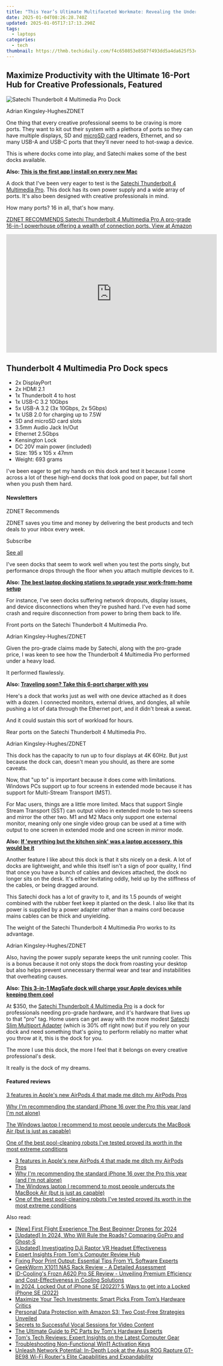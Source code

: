 ```yaml
---
title: "This Year’s Ultimate Multifaceted Workmate: Revealing the Underappreciated Features that Propel Productivity"
date: 2025-01-04T08:26:28.740Z
updated: 2025-01-05T17:17:13.290Z
tags:
  - laptops
categories:
  - tech
thumbnail: https://thmb.techidaily.com/f4c650853e8507f493dd5a4da625f53ce5ecb8f26fcbb71888c8a6af3708b00c.jpg
---
```


## Maximize Productivity with the Ultimate 16-Port Hub for Creative Professionals, Featured

![Satechi Thunderbolt 4 Multimedia Pro Dock](https://www.zdnet.com/a/img/resize/84a4c337c1d2e37d3e6845076f04ae30d6f5e3cb/2023/08/28/3c6ec276-36d3-428c-8fe9-5fc2ce003c20/img-5352.jpg?auto=webp&width=1280)

Adrian Kingsley-HughesZDNET

One thing that every creative professional seems to be craving is more ports. They want to kit out their system with a plethora of ports so they can have multiple displays, SD and [microSD card](https://www.zdnet.com/article/best-microsd-card/) readers, Ethernet, and so many USB-A and USB-C ports that they'll never need to hot-swap a device.

This is where docks come into play, and Satechi makes some of the best docks available.

**Also: [This is the first app I install on every new Mac](https://www.zdnet.com/article/this-is-the-first-app-i-install-on-every-new-mac-and-now-its-on-sale/)**

A dock that I've been very eager to test is the [Satechi Thunderbolt 4 Multimedia Pro](https://buy.geni.us/Proxy.ashx?TSID=368250&GR%5FURL=https%3A%2F%2Fwww.amazon.com%2FSatechi-Thunderbolt-Dock-Multiport-Ports%2Fdp%2FB0C4QQVX37%3Ftag%3Dzd-buy-button-20%26ascsubtag%3D%5F%5FCOM%5FCLICK%5FID%5F%5F%7Ce370f1b6-bc9e-4807-a050-5fe3080c7bb5%7Cdtp&dtb=1). This dock has its own power supply and a wide array of ports. It's also been designed with creative professionals in mind.

How many ports? 16 in all, that's how many. 

[ZDNET RECOMMENDS Satechi Thunderbolt 4 Multimedia Pro A pro-grade 16-in-1 powerhouse offering a wealth of connection ports. View at Amazon](https://buy.geni.us/Proxy.ashx?TSID=368250&GR%5FURL=https%3A%2F%2Fwww.amazon.com%2FSatechi-Thunderbolt-Dock-Multiport-Ports%2Fdp%2FB0C4QQVX37%3Ftag%3Dzd-buy-button-20%26ascsubtag%3D%5F%5FCOM%5FCLICK%5FID%5F%5F%7Ce370f1b6-bc9e-4807-a050-5fe3080c7bb5%7Cdtp&dtb=1)

<!-- affiliate ads begin -->
<iframe width="560" height="315" src="https://www.youtube.com/embed/gSKkJrJ57EA?si=WDOmInPE9EgQa_tB" title="YouTube video player" frameborder="0" allow="accelerometer; autoplay; clipboard-write; encrypted-media; gyroscope; picture-in-picture; web-share" referrerpolicy="strict-origin-when-cross-origin" allowfullscreen></iframe>
<!-- affiliate ads end -->

## Thunderbolt 4 Multimedia Pro Dock specs

* 2x DisplayPort
* 2x HDMI 2.1
* 1x Thunderbolt 4 to host
* 1x USB-C 3.2 10Gbps
* 5x USB-A 3.2 (3x 10Gbps, 2x 5Gbps)
* 1x USB 2.0 for charging up to 7.5W
* SD and microSD card slots
* 3.5mm Audio Jack In/Out
* Ethernet 2.5Gbps
* Kensington Lock
* DC 20V main power (included)
* Size: 195 x 105 x 47mm
* Weight: 693 grams

I've been eager to get my hands on this dock and test it because I come across a lot of these high-end docks that look good on paper, but fall short when you push them hard. 

#### Newsletters

ZDNET Recommends

ZDNET saves you time and money by delivering the best products and tech deals to your inbox every week.

 Subscribe

[See all](https://www.zdnet.com/newsletters/)

I've seen docks that seem to work well when you test the ports singly, but performance drops through the floor when you attach multiple devices to it.

**Also:** [**The best laptop docking stations to upgrade your work-from-home setup**](https://www.zdnet.com/article/best-laptop-docking-station/)

For instance, I've seen docks suffering network dropouts, display issues, and device disconnections when they're pushed hard. I've even had some crash and require disconnection from power to bring them back to life. 

Front ports on the Satechi Thunderbolt 4 Multimedia Pro.

Adrian Kingsley-Hughes/ZDNET

Given the pro-grade claims made by Satechi, along with the pro-grade price, I was keen to see how the Thunderbolt 4 Multimedia Pro performed under a heavy load.

It performed flawlessly. 

**Also: [Traveling soon? Take this 6-port charger with you](https://www.zdnet.com/home-and-office/smart-office/traveling-soon-take-this-6-port-charger-with-you/)**

Here's a dock that works just as well with one device attached as it does with a dozen. I connected monitors, external drives, and dongles, all while pushing a lot of data through the Ethernet port, and it didn't break a sweat. 

And it could sustain this sort of workload for hours. 

Rear ports on the Satechi Thunderbolt 4 Multimedia Pro.

Adrian Kingsley-Hughes/ZDNET

This dock has the capacity to run up to four displays at 4K 60Hz. But just because the dock can, doesn't mean you should, as there are some caveats.

Now, that "up to" is important because it does come with limitations. Windows PCs support up to four screens in extended mode because it has support for Multi-Stream Transport (MST). 

For Mac users, things are a little more limited. Macs that support Single Stream Transport (SST) can output video in extended mode to two screens and mirror the other two. M1 and M2 Macs only support one external monitor, meaning only one single video group can be used at a time with output to one screen in extended mode and one screen in mirror mode. 

**Also: [If 'everything but the kitchen sink' was a laptop accessory, this would be it](https://www.zdnet.com/article/if-everything-but-the-kitchen-sink-was-a-laptop-accessory-this-would-be-it/)**

Another feature I like about this dock is that it sits nicely on a desk. A lot of docks are lightweight, and while this itself isn't a sign of poor quality, I find that once you have a bunch of cables and devices attached, the dock no longer sits on the desk. It's either levitating oddly, held up by the stiffness of the cables, or being dragged around.

This Satechi dock has a lot of gravity to it, and its 1.5 pounds of weight combined with the rubber feet keep it planted on the desk. I also like that its power is supplied by a power adapter rather than a mains cord because mains cables can be thick and unyielding. 

The weight of the Satechi Thunderbolt 4 Multimedia Pro works to its advantage.

Adrian Kingsley-Hughes/ZDNET

Also, having the power supply separate keeps the unit running cooler. This is a bonus because it not only stops the dock from roasting your desktop but also helps prevent unnecessary thermal wear and tear and instabilities that overheating causes.

**Also:** [**This 3-in-1 MagSafe dock will charge your Apple devices while keeping them cool**](https://www.zdnet.com/home-and-office/this-3-in-1-magsafe-dock-will-charge-your-apple-devices-while-keeping-them-cool/)

At $350, the [Satechi Thunderbolt 4 Multimedia Pro](https://buy.geni.us/Proxy.ashx?TSID=368250&GR%5FURL=https%3A%2F%2Fwww.amazon.com%2FSatechi-Thunderbolt-Dock-Multiport-Ports%2Fdp%2FB0C4QQVX37%3Ftag%3Dzd-buy-button-20%26ascsubtag%3D%5F%5FCOM%5FCLICK%5FID%5F%5F%7Ce370f1b6-bc9e-4807-a050-5fe3080c7bb5%7Cdtp&dtb=1) is a dock for professionals needing pro-grade hardware, and it's hardware that lives up to that "pro" tag. Home users can get away with the more modest [Satechi Slim Multiport Adapter](https://buy.geni.us/Proxy.ashx?TSID=368250&GR%5FURL=https%3A%2F%2Fwww.amazon.com%2FSatechi-USB-C-Multi-Port-Ethernet-Adapter%2Fdp%2FB083XCLQWP%3Ftag%3Dzd-buy-button-20%26ascsubtag%3D%5F%5FCOM%5FCLICK%5FID%5F%5F%7Ce370f1b6-bc9e-4807-a050-5fe3080c7bb5%7Cdtp&dtb=1) (which is 30% off right now) but if you rely on your dock and need something that's going to perform reliably no matter what you throw at it, this is the dock for you. 

The more I use this dock, the more I feel that it belongs on every creative professional's desk. 

It really is the dock of my dreams. 

#### Featured reviews

[3 features in Apple's new AirPods 4 that made me ditch my AirPods Pros](https://www.zdnet.com/article/3-features-in-apples-new-airpods-4-that-made-me-ditch-my-airpods-pros/ "3 features in Apple's new AirPods 4 that made me ditch my AirPods Pros")

[Why I'm recommending the standard iPhone 16 over the Pro this year (and I'm not alone)](https://www.zdnet.com/article/why-im-recommending-the-standard-iphone-16-over-the-pro-this-year-and-im-not-alone/ "Why I'm recommending the standard iPhone 16 over the Pro this year (and I'm not alone)")

[The Windows laptop I recommend to most people undercuts the MacBook Air (but is just as capable)](https://www.zdnet.com/article/the-windows-laptop-i-recommend-to-most-people-undercuts-the-macbook-air-but-is-just-as-capable/ "The Windows laptop I recommend to most people undercuts the MacBook Air (but is just as capable)")

[One of the best pool-cleaning robots I've tested proved its worth in the most extreme conditions](https://www.zdnet.com/article/one-of-the-best-pool-cleaning-robots-ive-tested-proved-its-worth-in-the-most-extreme-conditions/ "One of the best pool-cleaning robots I've tested proved its worth in the most extreme conditions")

* [3 features in Apple's new AirPods 4 that made me ditch my AirPods Pros](https://www.zdnet.com/article/3-features-in-apples-new-airpods-4-that-made-me-ditch-my-airpods-pros/ "3 features in Apple's new AirPods 4 that made me ditch my AirPods Pros")
* [Why I'm recommending the standard iPhone 16 over the Pro this year (and I'm not alone)](https://www.zdnet.com/article/why-im-recommending-the-standard-iphone-16-over-the-pro-this-year-and-im-not-alone/ "Why I'm recommending the standard iPhone 16 over the Pro this year (and I'm not alone)")
* [The Windows laptop I recommend to most people undercuts the MacBook Air (but is just as capable)](https://www.zdnet.com/article/the-windows-laptop-i-recommend-to-most-people-undercuts-the-macbook-air-but-is-just-as-capable/ "The Windows laptop I recommend to most people undercuts the MacBook Air (but is just as capable)")
* [One of the best pool-cleaning robots I've tested proved its worth in the most extreme conditions](https://www.zdnet.com/article/one-of-the-best-pool-cleaning-robots-ive-tested-proved-its-worth-in-the-most-extreme-conditions/ "One of the best pool-cleaning robots I've tested proved its worth in the most extreme conditions")

<ins class="adsbygoogle"
     style="display:block"
     data-ad-format="autorelaxed"
     data-ad-client="ca-pub-7571918770474297"
     data-ad-slot="1223367746"></ins>

<ins class="adsbygoogle"
     style="display:block"
     data-ad-client="ca-pub-7571918770474297"
     data-ad-slot="8358498916"
     data-ad-format="auto"
     data-full-width-responsive="true"></ins>

<span class="atpl-alsoreadstyle">Also read:</span>
<div><ul>
<li><a href="https://fox-http.techidaily.com/new-first-flight-experience-the-best-beginner-drones-for-2024/"><u>[New] First Flight Experience The Best Beginner Drones for 2024</u></a></li>
<li><a href="https://fox-cloud.techidaily.com/updated-in-2024-who-will-rule-the-roads-comparing-gopro-and-ghost-s/"><u>[Updated] In 2024, Who Will Rule the Roads? Comparing GoPro and Ghost-S</u></a></li>
<li><a href="https://extra-support.techidaily.com/updated-investigating-dji-raptor-vr-headset-effectiveness/"><u>[Updated] Investigating DJi Raptor VR Headset Effectiveness</u></a></li>
<li><a href="https://hardware-reviews.techidaily.com/expert-insights-from-toms-computer-review-hub/"><u>Expert Insights From Tom's Computer Review Hub</u></a></li>
<li><a href="https://win-news.techidaily.com/fixing-poor-print-output-essential-tips-from-yl-software-experts/"><u>Fixing Poor Print Output: Essential Tips From YL Software Experts</u></a></li>
<li><a href="https://hardware-reviews.techidaily.com/geekworm-x1011-nas-rack-review-a-detailed-assessment/"><u>GeekWorm X1011 NAS Rack Review - A Detailed Assessment</u></a></li>
<li><a href="https://hardware-reviews.techidaily.com/id-coolings-frozn-a620-pro-se-review-unveiling-premium-efficiency-and-cost-effectiveness-in-cooling-solutions/"><u>ID-Cooling's Frozn A620 Pro SE Review - Unveiling Premium Efficiency and Cost-Effectiveness in Cooling Solutions</u></a></li>
<li><a href="https://ios-unlock.techidaily.com/in-2024-locked-out-of-iphone-se-2022-5-ways-to-get-into-a-locked-iphone-se-2022-by-drfone-ios/"><u>In 2024, Locked Out of iPhone SE (2022)? 5 Ways to get into a Locked iPhone SE (2022)</u></a></li>
<li><a href="https://hardware-reviews.techidaily.com/maximize-your-tech-investments-smart-picks-from-toms-hardware-critics/"><u>Maximize Your Tech Investments: Smart Picks From Tom’s Hardware Critics</u></a></li>
<li><a href="https://discover-advanced.techidaily.com/personal-data-protection-with-amazon-s3-two-cost-free-strategies-unveiled/"><u>Personal Data Protection with Amazon S3: Two Cost-Free Strategies Unveiled</u></a></li>
<li><a href="https://digital-screen-recording.techidaily.com/secrets-to-successful-vocal-sessions-for-video-content/"><u>Secrets to Successful Vocal Sessions for Video Content</u></a></li>
<li><a href="https://hardware-reviews.techidaily.com/the-ultimate-guide-to-pc-parts-by-toms-hardware-experts/"><u>The Ultimate Guide to PC Parts by Tom's Hardware Experts</u></a></li>
<li><a href="https://hardware-reviews.techidaily.com/toms-tech-reviews-expert-insights-on-the-latest-computer-gear/"><u>Tom's Tech Reviews: Expert Insights on the Latest Computer Gear</u></a></li>
<li><a href="https://win11.techidaily.com/troubleshooting-non-functional-win11-activation-keys/"><u>Troubleshooting Non-Functional Win11 Activation Keys</u></a></li>
<li><a href="https://hardware-reviews.techidaily.com/unleash-network-potential-in-depth-look-at-the-asus-rog-rapture-gt-be98-wi-fi-routers-elite-capabilities-and-expandability/"><u>Unleash Network Potential: In-Depth Look at the Asus ROG Rapture GT-BE98 Wi-Fi Router's Elite Capabilities and Expandability</u></a></li>
</ul></div>

